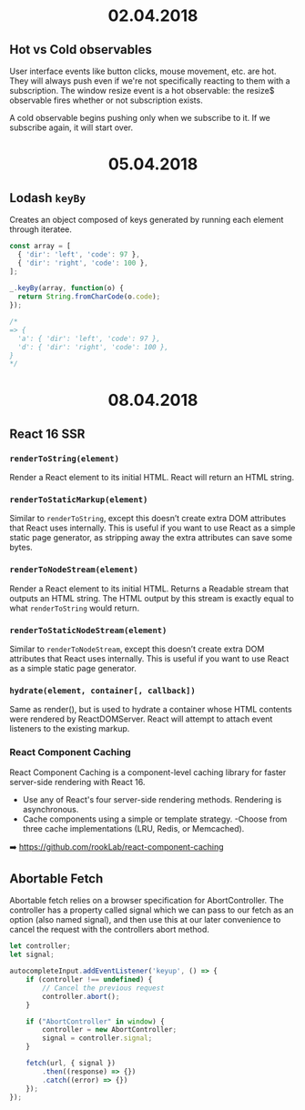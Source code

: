<h1 align="center">02.04.2018</h1>

## Hot vs Cold observables

User interface events like button clicks, mouse movement, etc. are hot. 
They will always push even if we're not specifically reacting to them with a subscription. 
The window resize event is a hot observable: the resize$ observable fires whether or not subscription exists.

A cold observable begins pushing only when we subscribe to it. If we subscribe again, it will start over.

<h1 align="center">05.04.2018</h1>

## Lodash `keyBy`

Creates an object composed of keys generated by running each element through iteratee.

```js
const array = [
  { 'dir': 'left', 'code': 97 },
  { 'dir': 'right', 'code': 100 },
];
 
_.keyBy(array, function(o) {
  return String.fromCharCode(o.code);
});

/* 
=> { 
  'a': { 'dir': 'left', 'code': 97 },
  'd': { 'dir': 'right', 'code': 100 },
}
*/
```

<h1 align="center">08.04.2018</h1>

## React 16 SSR

### `renderToString(element)`

Render a React element to its initial HTML. React will return an HTML string. 

### `renderToStaticMarkup(element)`

Similar to `renderToString`, except this doesn’t create extra DOM attributes that React uses internally. This is useful if you want to use React as a simple static page generator, as stripping away the extra attributes can save some bytes.

### `renderToNodeStream(element)`

Render a React element to its initial HTML. Returns a Readable stream that outputs an HTML string. The HTML output by this stream is exactly equal to what `renderToString` would return.

### `renderToStaticNodeStream(element)`

Similar to `renderToNodeStream`, except this doesn’t create extra DOM attributes that React uses internally. This is useful if you want to use React as a simple static page generator.

### `hydrate(element, container[, callback])`

Same as render(), but is used to hydrate a container whose HTML contents were rendered by ReactDOMServer. React will attempt to attach event listeners to the existing markup.

### React Component Caching

React Component Caching is a component-level caching library for faster server-side rendering with React 16.

- Use any of React's four server-side rendering methods. Rendering is asynchronous.
- Cache components using a simple or template strategy.
-Choose from three cache implementations (LRU, Redis, or Memcached).

:arrow_right: https://github.com/rookLab/react-component-caching

## Abortable Fetch

Abortable fetch relies on a browser specification for AbortController. The controller has a property called signal which we can pass to our fetch as an option (also named signal), and then use this at our later convenience to cancel the request with the controllers abort method.

```js
let controller;
let signal;

autocompleteInput.addEventListener('keyup', () => {
    if (controller !== undefined) {
        // Cancel the previous request
        controller.abort();
    }

    if ("AbortController" in window) {
        controller = new AbortController;
        signal = controller.signal;
    }

    fetch(url, { signal })
        .then((response) => {})
        .catch((error) => {})
    });
});
```
